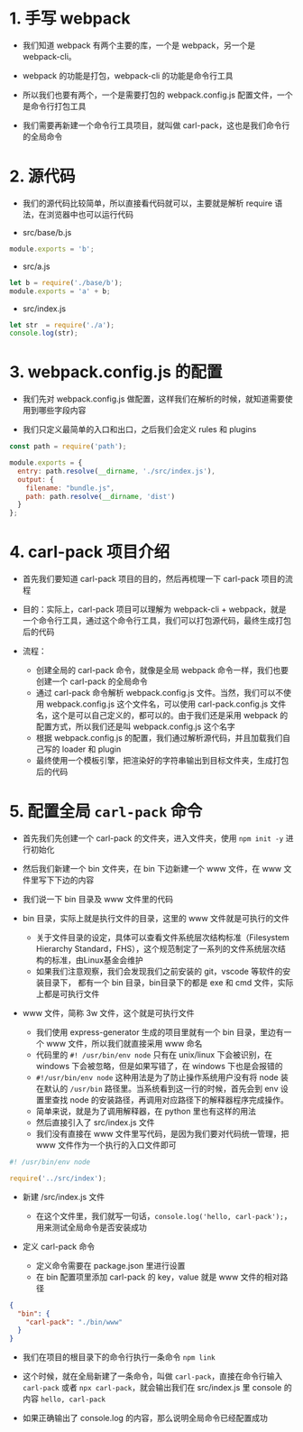 # 1. 手写 webpack

+ 我们知道 webpack 有两个主要的库，一个是 webpack，另一个是 webpack-cli。

+ webpack 的功能是打包，webpack-cli 的功能是命令行工具

+ 所以我们也要有两个，一个是需要打包的 webpack.config.js 配置文件，一个是命令行打包工具

+ 我们需要再新建一个命令行工具项目，就叫做 carl-pack，这也是我们命令行的全局命令

# 2. 源代码

+ 我们的源代码比较简单，所以直接看代码就可以，主要就是解析 require 语法，在浏览器中也可以运行代码

+ src/base/b.js

```javascript
module.exports = 'b';
```

+ src/a.js

```javascript
let b = require('./base/b');
module.exports = 'a' + b;
```

+ src/index.js

```javascript
let str  = require('./a');
console.log(str);
```

# 3. webpack.config.js 的配置

+ 我们先对 webpack.config.js 做配置，这样我们在解析的时候，就知道需要使用到哪些字段内容

+ 我们只定义最简单的入口和出口，之后我们会定义 rules 和 plugins

```javascript
const path = require('path');

module.exports = {
  entry: path.resolve(__dirname, './src/index.js'),
  output: {
    filename: "bundle.js",
    path: path.resolve(__dirname, 'dist')
  }
};
```

# 4. carl-pack 项目介绍

+ 首先我们要知道 carl-pack 项目的目的，然后再梳理一下 carl-pack 项目的流程

+ 目的：实际上，carl-pack 项目可以理解为 webpack-cli + webpack，就是一个命令行工具，通过这个命令行工具，我们可以打包源代码，最终生成打包后的代码

+ 流程：
  + 创建全局的 carl-pack 命令，就像是全局 webpack 命令一样，我们也要创建一个 carl-pack 的全局命令
  + 通过 carl-pack 命令解析 webpack.config.js 文件。当然，我们可以不使用 webpack.config.js 这个文件名，可以使用 carl-pack.config.js 文件名，这个是可以自己定义的，都可以的。由于我们还是采用 webpack 的配置方式，所以我们还是叫 webpack.config.js 这个名字
  + 根据 webpack.config.js 的配置，我们通过解析源代码，并且加载我们自己写的 loader 和 plugin
  + 最终使用一个模板引擎，把渲染好的字符串输出到目标文件夹，生成打包后的代码

# 5. 配置全局 `carl-pack` 命令

+ 首先我们先创建一个 carl-pack 的文件夹，进入文件夹，使用 `npm init -y` 进行初始化

+ 然后我们新建一个 bin 文件夹，在 bin 下边新建一个 www 文件，在 www 文件里写下下边的内容

+ 我们说一下 bin 目录及 www 文件里的代码

+ bin 目录，实际上就是执行文件的目录，这里的 www 文件就是可执行的文件
  + 关于文件目录的设定，具体可以查看文件系统层次结构标准（Filesystem Hierarchy Standard，FHS），这个规范制定了一系列的文件系统层次结构的标准，由Linux基金会维护
  + 如果我们注意观察，我们会发现我们之前安装的 git，vscode 等软件的安装目录下， 都有一个 bin 目录，bin目录下的都是 exe 和 cmd 文件，实际上都是可执行文件

+ www 文件，简称 3w 文件，这个就是可执行文件
  + 我们使用 express-generator 生成的项目里就有一个 bin 目录，里边有一个 www 文件，所以我们就直接采用 www 命名
  + 代码里的 `#! /usr/bin/env node` 只有在 unix/linux 下会被识别，在 windows 下会被忽略，但是如果写错了，在 windows 下也是会报错的
  + `#!/usr/bin/env node` 这种用法是为了防止操作系统用户没有将 node 装在默认的 `/usr/bin` 路径里。当系统看到这一行的时候，首先会到 env 设置里查找 node 的安装路径，再调用对应路径下的解释器程序完成操作。
  + 简单来说，就是为了调用解释器，在 python 里也有这样的用法
  + 然后直接引入了 src/index.js 文件
  + 我们没有直接在 www 文件里写代码，是因为我们要对代码统一管理，把 www 文件作为一个执行的入口文件即可

```javascript
#! /usr/bin/env node

require('../src/index');
```

+ 新建 /src/index.js 文件
  + 在这个文件里，我们就写一句话，`console.log('hello, carl-pack');`，用来测试全局命令是否安装成功

+ 定义 carl-pack 命令
  + 定义命令需要在 package.json 里进行设置
  + 在 bin 配置项里添加 carl-pack 的 key，value 就是 www 文件的相对路径

```json
{
  "bin": {
    "carl-pack": "./bin/www"
  }
}
```

+ 我们在项目的根目录下的命令行执行一条命令 `npm link`

+ 这个时候，就在全局新建了一条命令，叫做 `carl-pack`，直接在命令行输入 `carl-pack` 或者 `npx carl-pack`，就会输出我们在 src/index.js 里 console 的内容 `hello, carl-pack`

+ 如果正确输出了 console.log 的内容，那么说明全局命令已经配置成功
